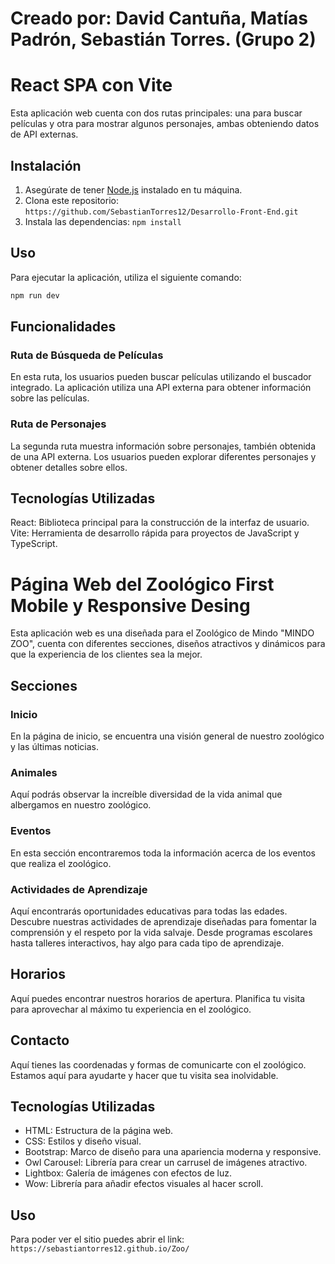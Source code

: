 # Creado por: David Cantuña, Matías Padrón, Sebastián Torres. (Grupo 2)
# React SPA con Vite

Esta aplicación web cuenta con dos rutas principales: una para buscar películas y otra para mostrar algunos personajes, ambas obteniendo datos de API externas.

## Instalación

1. Asegúrate de tener [Node.js](https://nodejs.org/) instalado en tu máquina.
2. Clona este repositorio: `https://github.com/SebastianTorres12/Desarrollo-Front-End.git`
4. Instala las dependencias: `npm install`

## Uso

Para ejecutar la aplicación, utiliza el siguiente comando:

```bash
npm run dev
```

## Funcionalidades
### Ruta de Búsqueda de Películas
En esta ruta, los usuarios pueden buscar películas utilizando el buscador integrado. La aplicación utiliza una API externa para obtener información sobre las películas.

### Ruta de Personajes
La segunda ruta muestra información sobre personajes, también obtenida de una API externa. Los usuarios pueden explorar diferentes personajes y obtener detalles sobre ellos.

## Tecnologías Utilizadas
React: Biblioteca principal para la construcción de la interfaz de usuario.
Vite: Herramienta de desarrollo rápida para proyectos de JavaScript y TypeScript.

# Página Web del Zoológico First Mobile y Responsive Desing

Esta aplicación web es una diseñada para el Zoológico de Mindo "MINDO ZOO", cuenta con diferentes secciones, diseños atractivos y dinámicos para que la experiencia de los clientes sea la mejor.

## Secciones

### Inicio

En la página de inicio, se encuentra una visión general de nuestro zoológico y las últimas noticias.

### Animales

Aquí podrás observar la increíble diversidad de la vida animal que albergamos en nuestro zoológico.

### Eventos

En esta sección encontraremos toda la información acerca de los eventos que realiza el zoológico.

### Actividades de Aprendizaje

Aquí encontrarás oportunidades educativas para todas las edades. Descubre nuestras actividades de aprendizaje diseñadas para fomentar la comprensión y el respeto por la vida salvaje. Desde programas escolares hasta talleres interactivos, hay algo para cada tipo de aprendizaje.

## Horarios

Aquí puedes encontrar nuestros horarios de apertura. Planifica tu visita para aprovechar al máximo tu experiencia en el zoológico.

## Contacto

Aquí tienes las coordenadas y formas de comunicarte con el zoológico. Estamos aquí para ayudarte y hacer que tu visita sea inolvidable.

## Tecnologías Utilizadas

- HTML: Estructura de la página web.
- CSS: Estilos y diseño visual.
- Bootstrap: Marco de diseño para una apariencia moderna y responsive.
- Owl Carousel: Librería para crear un carrusel de imágenes atractivo.
- Lightbox: Galería de imágenes con efectos de luz.
- Wow: Librería para añadir efectos visuales al hacer scroll.

## Uso

Para poder ver el sitio puedes abrir el link:  `https://sebastiantorres12.github.io/Zoo/`
